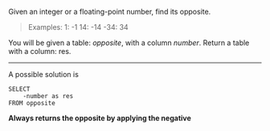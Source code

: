 Given an integer or a floating-point number, find its opposite.

>Examples:
1: -1
14: -14
-34: 34

You will be given a table: *opposite*, with a column *number*. Return a table with a column: res.

***

A possible solution is 
```
SELECT
    -number as res
FROM opposite
```

**Always returns the opposite by  applying the negative**
